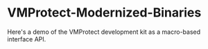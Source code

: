 # VMProtect-Modernized-Binaries
Here's a demo of the VMProtect development kit as a macro-based interface API. 
